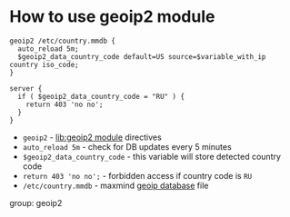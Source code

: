 # How to use geoip2 module

```nginx
geoip2 /etc/country.mmdb {
  auto_reload 5m;
  $geoip2_data_country_code default=US source=$variable_with_ip country iso_code;
}

server {
  if ( $geoip2_data_country_code = "RU" ) {
    return 403 'no no';
  }
}
```

- `geoip2` - [lib:geoip2 module](/nginx/how-to-install-geoip2-modile) directives
- `auto_reload 5m` - check for DB updates every 5 minutes
- `$geoip2_data_country_code` - this variable will store detected country code
- `return 403 'no no';` - forbidden access if country code is `RU`
- `/etc/country.mmdb` - maxmind [geoip database](https://dev.maxmind.com/geoip/geolite2-free-geolocation-data?lang=en) file

group: geoip2


